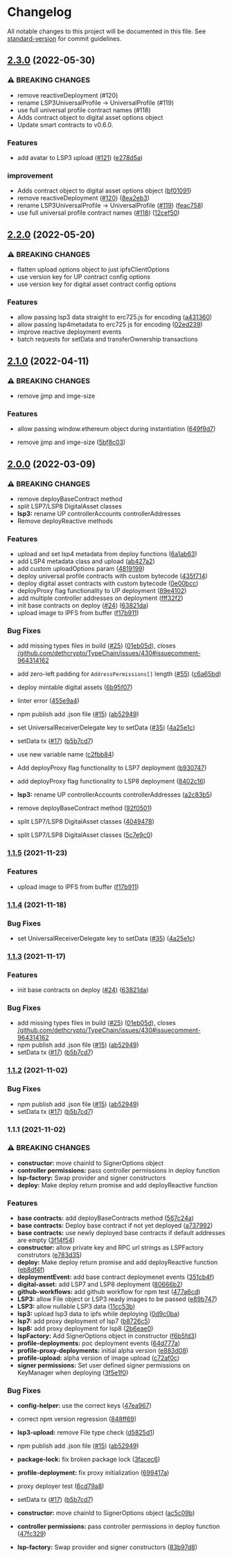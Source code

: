 # Changelog

All notable changes to this project will be documented in this file. See [standard-version](https://github.com/conventional-changelog/standard-version) for commit guidelines.

## [2.3.0](https://github.com/lukso-network/tools-lsp-factory/compare/v2.2.0...v2.3.0) (2022-05-30)


### ⚠ BREAKING CHANGES

* remove reactiveDeployment (#120)
* rename LSP3UniversalProfile -> UniversalProfile (#119)
* use full universal profile contract names (#118)
* Adds contract object to digital asset options object
* Update smart contracts to v0.6.0. 

### Features

* add avatar to LSP3 upload ([#121](https://github.com/lukso-network/tools-lsp-factory/issues/121)) ([e278d5a](https://github.com/lukso-network/tools-lsp-factory/commit/e278d5a69bf667cbb5bced47976250a644384b78))

### improvement

* Adds contract object to digital asset options object ([bf01091](https://github.com/lukso-network/tools-lsp-factory/commit/bf01091b7110cf7ee6492aaf13f5bc51f90c3d43))
* remove reactiveDeployment ([#120](https://github.com/lukso-network/tools-lsp-factory/issues/120)) ([8ea2eb3](https://github.com/lukso-network/tools-lsp-factory/commit/8ea2eb36ead007c0282034f971868e0c90339d3b))
* rename LSP3UniversalProfile -> UniversalProfile ([#119](https://github.com/lukso-network/tools-lsp-factory/issues/119)) ([feac758](https://github.com/lukso-network/tools-lsp-factory/commit/feac7581f8f6197ec6e3cd742db29fd89d3f2d6a))
* use full universal profile contract names ([#118](https://github.com/lukso-network/tools-lsp-factory/issues/118)) ([12cef50](https://github.com/lukso-network/tools-lsp-factory/commit/12cef504bebc5c5e1fccdb1200205bfa04d95ee0))

## [2.2.0](https://github.com/lukso-network/tools-lsp-factory/compare/v2.1.0...v2.2.0) (2022-05-20)


### ⚠ BREAKING CHANGES

* flatten upload options object to just ipfsClientOptions
* use version key for UP contract config options
* use version key for digital asset contract config options

### Features

* allow passing lsp3 data straight to erc725.js for encoding ([a431360](https://github.com/lukso-network/tools-lsp-factory/commit/a4313602d16d8f6828c3db9e798c60a6cc0e1f4a))
* allow passing lsp4metadata to erc725 js for encoding ([02ed239](https://github.com/lukso-network/tools-lsp-factory/commit/02ed2399e03c4efe43152ec15f8a69ea4d3c26f9))
* improve reactive deployment events
* batch requests for setData and transferOwnership transactions


## [2.1.0](https://github.com/lukso-network/tools-lsp-factory/compare/v2.0.0...v2.1.0) (2022-04-11)


### ⚠ BREAKING CHANGES

* remove jjmp and imge-size

### Features

* allow passing window.ethereum object during instantiation ([649f9d7](https://github.com/lukso-network/tools-lsp-factory/commit/649f9d7ff32239b74383bbea4394389ccb5bff88))


* remove jjmp and imge-size ([5bf8c03](https://github.com/lukso-network/tools-lsp-factory/commit/5bf8c03e073bb2bff590c8055b90c2dbd01b2a62))

## [2.0.0](https://github.com/lukso-network/tools-lsp-factory/compare/v1.0.2-alpha.8...v2.0.0) (2022-03-09)


### ⚠ BREAKING CHANGES

* remove deployBaseContract method
* split LSP7/LSP8 DigitalAsset classes
* **lsp3:** rename UP controllerAccounts controllerAddresses
* Remove deployReactive methods

### Features

* upload and set lsp4 metadata from deploy functions ([6a1ab63](https://github.com/lukso-network/tools-lsp-factory/commit/6a1ab639b7069b4a647cf033396e9c9d88f3958d))
* add LSP4 metadata class and upload ([ab427a2](https://github.com/lukso-network/tools-lsp-factory/commit/ab427a2b81b0717858403f71a3da02675bc9abc9))
* add custom uploadOptions param ([4819199](https://github.com/lukso-network/tools-lsp-factory/commit/48191991ec14897d668d5bd05aee43f57936caf4))
* deploy universal profile contracts with custom bytecode ([435f714](https://github.com/lukso-network/tools-lsp-factory/commit/435f71467a4ff3ddb368aa26458bc507c8ec9b1d))
* deploy digital asset contracts with custom bytecode ([0e00bcc](https://github.com/lukso-network/tools-lsp-factory/commit/0e00bcc61772e331e57bc20ae37d5b2482986a55))
* deployProxy flag functionality to UP deployment ([89e4102](https://github.com/lukso-network/tools-lsp-factory/commit/89e4102bc11131a12c3935de38a4d29479216670))
* add multiple controller addresses on deployment ([fff32f2](https://github.com/lukso-network/tools-lsp-factory/commit/fff32f2545f6205f46cb4ea15ba5b5d89f4dc6d6))
* init base contracts on deploy ([#24](https://github.com/lukso-network/tools-lsp-factory/issues/24)) ([63821da](https://github.com/lukso-network/tools-lsp-factory/commit/63821da95684c68555075004754ffdde1a3da4b4))
* upload image to IPFS from buffer ([f17b911](https://github.com/lukso-network/tools-lsp-factory/commit/f17b911820e277cade73089968fb9566e00d832f))

### Bug Fixes

* add missing types files in build ([#25](https://github.com/lukso-network/tools-lsp-factory/issues/25)) ([01eb05d](https://github.com/lukso-network/tools-lsp-factory/commit/01eb05d724ea48729646cf165efa01812cc77016)), closes [/github.com/dethcrypto/TypeChain/issues/430#issuecomment-964314162](https://github.com/lukso-network//github.com/dethcrypto/TypeChain/issues/430/issues/issuecomment-964314162)
* add zero-left padding for `AddressPermissions[]` length ([#55](https://github.com/lukso-network/tools-lsp-factory/issues/55)) ([c6a65bd](https://github.com/lukso-network/tools-lsp-factory/commit/c6a65bd87bef92cb81b46071f5b657b6ecdc76cf))
* deploy mintable digital assets ([6b95f07](https://github.com/lukso-network/tools-lsp-factory/commit/6b95f0780290501ad5a4cc788c1e614352ead23a))
* linter error ([455e9a4](https://github.com/lukso-network/tools-lsp-factory/commit/455e9a43c491b8ae691681b1e0e3851fa9369481))
* npm publish add .json file ([#15](https://github.com/lukso-network/tools-lsp-factory/issues/15)) ([ab52949](https://github.com/lukso-network/tools-lsp-factory/commit/ab529499b231a9fcf6d44edde6c592192832646d))
* set UniversalReceiverDelegate key to setData ([#35](https://github.com/lukso-network/tools-lsp-factory/issues/35)) ([4a25e1c](https://github.com/lukso-network/tools-lsp-factory/commit/4a25e1c73ca85d99d289302ac91cda5d4e5100d0))
* setData tx ([#17](https://github.com/lukso-network/tools-lsp-factory/issues/17)) ([b5b7cd7](https://github.com/lukso-network/tools-lsp-factory/commit/b5b7cd79d11212bad61b1f8bcda63dec24ea4294))
* use new variable name ([c2fbb84](https://github.com/lukso-network/tools-lsp-factory/commit/c2fbb8416b9d543e3843cfad89cffc5fd36d3dd9))


* Add deployProxy flag functionality to LSP7 deployment ([b930747](https://github.com/lukso-network/tools-lsp-factory/commit/b930747be2e4de7dc79e8c3b044be971e9956a9e))
*  add deployProxy flag functionality to LSP8 deployment ([8402c16](https://github.com/lukso-network/tools-lsp-factory/commit/8402c16900897549fff521085ce966f9f6bcc93f))
* **lsp3:** rename UP controllerAccounts controllerAddresses ([a2c83b5](https://github.com/lukso-network/tools-lsp-factory/commit/a2c83b53f0b0ddbff3250c6f3cfb413e9b36e97a))
* remove deployBaseContract method ([92f0501](https://github.com/lukso-network/tools-lsp-factory/commit/92f05010bae81ee12e4d1627f721837fdcb7c21f))
* split LSP7/LSP8 DigitalAsset classes ([4049478](https://github.com/lukso-network/tools-lsp-factory/commit/404947811dd6e761eb3e0e51572395e1a975ba90))
* split LSP7/LSP8 DigitalAsset classes ([5c7e9c0](https://github.com/lukso-network/tools-lsp-factory/commit/5c7e9c01416ffeb7fb56055a47f896a037b4931b))

### [1.1.5](https://github.com/lukso-network/tools-lsp-factory/compare/v1.0.2-alpha.8...v1.1.5) (2021-11-23)

### Features

* upload image to IPFS from buffer ([f17b911](https://github.com/lukso-network/tools-lsp-factory/commit/f17b911820e277cade73089968fb9566e00d832f))


### [1.1.4](https://github.com/lukso-network/tools-lsp-factory/compare/v1.0.2-alpha.8...v1.1.4) (2021-11-18)

### Bug Fixes

* set UniversalReceiverDelegate key to setData ([#35](https://github.com/lukso-network/tools-lsp-factory/issues/35)) ([4a25e1c](https://github.com/lukso-network/tools-lsp-factory/commit/4a25e1c73ca85d99d289302ac91cda5d4e5100d0))

### [1.1.3](https://github.com/lukso-network/tools-lsp-factory/compare/v1.0.2-alpha.8...v1.1.3) (2021-11-17)


### Features

* init base contracts on deploy ([#24](https://github.com/lukso-network/tools-lsp-factory/issues/24)) ([63821da](https://github.com/lukso-network/tools-lsp-factory/commit/63821da95684c68555075004754ffdde1a3da4b4))


### Bug Fixes

* add missing types files in build ([#25](https://github.com/lukso-network/tools-lsp-factory/issues/25)) ([01eb05d](https://github.com/lukso-network/tools-lsp-factory/commit/01eb05d724ea48729646cf165efa01812cc77016)), closes [/github.com/dethcrypto/TypeChain/issues/430#issuecomment-964314162](https://github.com/lukso-network//github.com/dethcrypto/TypeChain/issues/430/issues/issuecomment-964314162)
* npm publish add .json file ([#15](https://github.com/lukso-network/tools-lsp-factory/issues/15)) ([ab52949](https://github.com/lukso-network/tools-lsp-factory/commit/ab529499b231a9fcf6d44edde6c592192832646d))
* setData tx ([#17](https://github.com/lukso-network/tools-lsp-factory/issues/17)) ([b5b7cd7](https://github.com/lukso-network/tools-lsp-factory/commit/b5b7cd79d11212bad61b1f8bcda63dec24ea4294))

### [1.1.2](https://github.com/lukso-network/tools-lspFactory/compare/v1.0.2-alpha.8...v1.1.2) (2021-11-02)


### Bug Fixes

* npm publish add .json file ([#15](https://github.com/lukso-network/tools-lspFactory/issues/15)) ([ab52949](https://github.com/lukso-network/tools-lspFactory/commit/ab529499b231a9fcf6d44edde6c592192832646d))
* setData tx ([#17](https://github.com/lukso-network/tools-lspFactory/issues/17)) ([b5b7cd7](https://github.com/lukso-network/tools-lspFactory/commit/b5b7cd79d11212bad61b1f8bcda63dec24ea4294))

### 1.1.1 (2021-11-02)


### ⚠ BREAKING CHANGES

* **constructor:** move chainId to SignerOptions object
* **controller permissions:** pass controller permissions in deploy function
* **lsp-factory:** Swap provider and signer constructors
* **deploy:** Make deploy return promise and add deployReactive function

### Features

* **base contracts:** add deployBaseContracts method ([567c24a](https://github.com/lukso-network/tools-lspFactory/commit/567c24a502dbb22faa7a3bcb7e2dd27b34cae32f))
* **base contracts:** Deploy base contract if not yet deployed ([a737992](https://github.com/lukso-network/tools-lspFactory/commit/a737992cd4c773dc5e481390a01b5916bd97a7b3))
* **base contracts:** use newly deployed base contracts if default addresses are empty ([3f14f54](https://github.com/lukso-network/tools-lspFactory/commit/3f14f54764f5b108901cc551a521c918c8e168ea))
* **constructor:** allow private key and RPC url strings as LSPFactory construtors ([e783d35](https://github.com/lukso-network/tools-lspFactory/commit/e783d35cacb5f8ecd31623770003cec97ab23e5c))
* **deploy:** Make deploy return promise and add deployReactive function ([eb8df4f](https://github.com/lukso-network/tools-lspFactory/commit/eb8df4f7d835d1523f6755c20522780730f0c645))
* **deploymentEvent:** add base contract deploymenet events ([351cb4f](https://github.com/lukso-network/tools-lspFactory/commit/351cb4fc760ba240eceeb518c44e75140559f79f))
* **digital-asset:** add LSP7 and LSP8 deployment ([80666b2](https://github.com/lukso-network/tools-lspFactory/commit/80666b28eacf5caed6cd27a7242dfcea266a0027))
* **github-workflows:** add github workflow for npm test ([477a6cd](https://github.com/lukso-network/tools-lspFactory/commit/477a6cd1d79b653fccb9e8d9a2e0b5562131725e))
* **LSP3:** allow File object or LSP3 ready images to be passed ([e89b747](https://github.com/lukso-network/tools-lspFactory/commit/e89b747dd25e018d179d811ad1b81423d95bdb51))
* **LSP3:** allow nullable LSP3 data ([11cc53b](https://github.com/lukso-network/tools-lspFactory/commit/11cc53b7ff77c38293545c5a01c64f7d7850b9bb))
* **lsp3:** upload lsp3 data to ipfs while deploying ([0d9c0ba](https://github.com/lukso-network/tools-lspFactory/commit/0d9c0ba3b5410ed4b314460f00a3f656c2d66db7))
* **lsp7:** add proxy deployment of lsp7 ([b8726c5](https://github.com/lukso-network/tools-lspFactory/commit/b8726c51f16d691f61fbbafee5fd6ae5cf93b15b))
* **lsp8:** add proxy deployment for lsp8 ([2b6eae0](https://github.com/lukso-network/tools-lspFactory/commit/2b6eae0b3057ccb922bc78837a54be17fe521fea))
* **lspFactory:** Add SignerOptions object in constructor ([f6b5fd3](https://github.com/lukso-network/tools-lspFactory/commit/f6b5fd3638c893e168f5b2754e92f1e0f7b81806))
* **profile-deployments:** poc deployment events ([64d777a](https://github.com/lukso-network/tools-lspFactory/commit/64d777ab15d9708d2cc982d33ac9a7901cf52b5e))
* **profile-proxy-deployments:** initial alpha version ([e883d08](https://github.com/lukso-network/tools-lspFactory/commit/e883d08b6f0cc1ddbc1cbfeac8468fe52c849259))
* **profile-upload:** alpha version of image upload ([c72af0c](https://github.com/lukso-network/tools-lspFactory/commit/c72af0cfe20cbe2e17adc73373402692940fab1b))
* **signer permissions:** Set user defined signer permissions on KeyManager when deploying ([3f5e1f0](https://github.com/lukso-network/tools-lspFactory/commit/3f5e1f0c726aef73cfedfad3c04ef43337f77ff3))


### Bug Fixes

* **config-helper:** use the correct keys ([47ea967](https://github.com/lukso-network/tools-lspFactory/commit/47ea967ac94f53869dcdd8b64b5d5897bd42d521))
* correct npm version regression ([848ff69](https://github.com/lukso-network/tools-lspFactory/commit/848ff69cc6ddf50182497f4b538421b4ee7ac66e))
* **lsp3-upload:** remove File type check ([d5825d1](https://github.com/lukso-network/tools-lspFactory/commit/d5825d1d02c8e325580e6d48c882483fb283d7a1))
* npm publish add .json file ([#15](https://github.com/lukso-network/tools-lspFactory/issues/15)) ([ab52949](https://github.com/lukso-network/tools-lspFactory/commit/ab529499b231a9fcf6d44edde6c592192832646d))
* **package-lock:** fix broken package lock ([3facec6](https://github.com/lukso-network/tools-lspFactory/commit/3facec612adc66775d23d8e4794490b95db2fc09))
* **profile-deployment:** fix proxy initialization ([699417a](https://github.com/lukso-network/tools-lspFactory/commit/699417ae5e9c5cd6fca8d11561b0887fe7e82f70))
* proxy deployer test ([6cd79a8](https://github.com/lukso-network/tools-lspFactory/commit/6cd79a8cf95f78bd9f20cab0e544bdebf00bc41e))
* setData tx ([#17](https://github.com/lukso-network/tools-lspFactory/issues/17)) ([b5b7cd7](https://github.com/lukso-network/tools-lspFactory/commit/b5b7cd79d11212bad61b1f8bcda63dec24ea4294))


* **constructor:** move chainId to SignerOptions object ([ac5c09b](https://github.com/lukso-network/tools-lspFactory/commit/ac5c09bf6208c429c26d8f5c33d852667b92aa14))
* **controller permissions:** pass controller permissions in deploy function ([47fc329](https://github.com/lukso-network/tools-lspFactory/commit/47fc329f9feed70c28beeab07fb6751e6a37afaf))
* **lsp-factory:** Swap provider and signer constructors ([83b97d8](https://github.com/lukso-network/tools-lspFactory/commit/83b97d8dc15c4bd24c6577928587598ae0ba6759))
